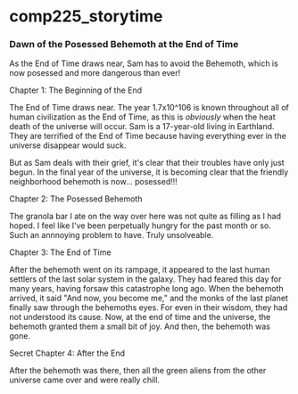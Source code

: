 # comp225_storytime

### Dawn of the Posessed Behemoth at the End of Time

As the End of Time draws near, Sam has to avoid the Behemoth, which is now posessed and more dangerous than ever!

Chapter 1: The Beginning of the End

The End of Time draws near. The year 1.7x10^106 is known throughout all of human civilization as the End of Time, as this is *obviously* when the heat death of the universe will occur. Sam is a 17-year-old living in Earthland. They are terrified of the End of Time because having everything ever in the universe disappear would suck.

But as Sam deals with their grief, it's clear that their troubles have only just begun. In the final year of the universe, it is becoming clear that the friendly neighborhood behemoth is now... posessed!!!

Chapter 2: The Posessed Behemoth

The granola bar I ate on the way over here was not quite as filling as I had hoped. I feel like I've been perpetually hungry for the past month or so. Such an annnoying problem to have. Truly unsolveable.

Chapter 3: The End of Time

After the behemoth went on its rampage, it appeared to the last human settlers of the last solar system in the galaxy. They had feared this day for many years, having forsaw this catastrophe long ago. When the behemoth arrived, it said "And now, you become me," and the monks of the last planet finally saw through the behemoths eyes. For even in their wisdom, they had not understood its cause. Now, at the end of time and the universe, the behemoth granted them a small bit of joy. And then, the behemoth was gone.

Secret Chapter 4: After the End

After the behemoth was there, then all the green aliens from the other universe came over and were really chill.